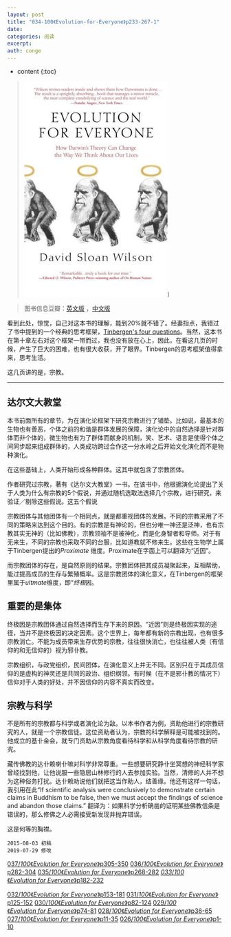 ```yaml
---
layout: post
title: "034-100《Evolution-for-Everyone》p233-267-1"
date:
categories: 阅读
excerpt:
auth: conge
---
```

* content
{:toc}

>  ![Evolution for Everyone 封面](/assets/images/阅读/118382-82fb2ece17c628e9.jpg))

> 图书信息豆瓣：[英文版](http://book.douban.com/subject/2570988/) ，[中文版](http://book.douban.com/subject/10588813/)

看到此处，惊觉，自己对这本书的理解，能到20%就不错了。经妻指点，我错过了书中提到的一个经典的思考框架，[Tinbergen's four questions](https://en.wik1pedia.org/wik1/Tinbergen's_four_questions)。当然，这本书在第十章左右对这个框架一带而过，我也没有放在心上，因此，在看这几页的时候，产生了巨大的困难，也有很大收获，开了眼界。Tinbergen的思考框架值得拿来，思考生活。

这几页讲的是，宗教。

----

## 达尔文大教堂

本书前面所有的章节，为在演化论框架下研究宗教进行了铺垫。比如说，最基本的生物也有善恶，个体之前的和谐是群体发展的保障，演化论中的自然选择是针对群体而非个体的，微生物也有为了群体而献身的机制，笑、艺术、语言是使得个体之间同步起来组成群体的，人类成功跨过合作这一分水岭之后开始文化演化而不是物种演化。

在这些基础上，人类开始形成各种群体。这其中就包含了宗教团体。

作者研究过宗教，著有《达尔文大教堂》一书。在该书中，他根据演化论提出了关于人类为什么有宗教的5个假说，并通过随机选取法选择几个宗教，进行研究，来验证／剔除这些假说。这五个假说

宗教团体与其他团体有一个相同点，就是都重视团体的发展。不同的宗教采用了不同的策略来达到这个目的。有的宗教是有神论的，但也分唯一神还是泛神，也有宗教其实无神的（比如佛教），宗教领袖不是被神化，而是化身智者和导师。对于有无来生，不同的宗教也采取不同的台服，比如道教就不修来生。这些在生物学上属于Tinbergen提出的*Proximate* 维度。Proximate在字面上可以翻译为“近因”。

而宗教团体的存在，是自然原则的结果。宗教团体把其成员凝聚起来，互相帮助，能过提高成员的生存与繁殖概率。这是宗教团体的演化意义，在Tinbergen的框架里属于*ultmate*维度，即“*终极*因。

## 重要的是集体

终极因是宗教团体通过自然选择而生存下来的原因。“近因”则是终极因实现的途径，当并不是终极因的决定因素。这个世界上，每年都有新的宗教出现，也有很多宗教消亡。不能为成员带来生存优势的宗教，往往很快消亡，也往往被人类（有信仰的和无信仰的）视为邪卝教。

宗教组织，与政党组织，民间团体，在演化意义上并无不同。区别只在于其成员信仰的是虚构的神灵还是共同的政治、组织纲领。有时候（在不是邪卝教的情况下）信仰对于人类的好处，并不因信仰的内容不真实而改变。

## 宗教与科学

不是所有的宗教都与科学或者演化论为敌。以本书作者为例，资助他进行的宗教研究的人，就是一个宗教信徒。这位资助者认为，宗教的科学解释是可能被找到的。他成立的基卝金会，就专门资助从宗教角度看待科学和从科学角度看待宗教的研究。

藏传佛教的达卝赖喇卝嘛对科学非常尊重。一些想要研究静卝坐冥想的神经科学家曾经找到他，让他说服一些隐居山林修行的人去参加实验。当然，清修的人并不想为这种俗务打扰。达卝赖劝说他们就把这当作助人，结善缘。他还有这样一句话，我引用在此“If scientific аnalysis were conclusively to demonstrate certain claims in Buddhism to be false, then we must accept the findings of science and abandon those claims.” 翻译为：如果科学分析确凿的证明某些佛教信条是错误的，那么修佛之人必需接受新发现并抛弃错误。

这是何等的胸襟。

```
2015-08-03 初稿
2019-07-29 修改
```
[037/*100*《*Evolution* *for* *Everyone*》p305-350](https://www.jianshu.com/p/f8b9e65296a0)
[036/*100*《*Evolution* *for* *Everyone*》p282-304](https://www.jianshu.com/p/bedde90b2fb8)
[035/*100*《*Evolution* *for* *Everyone*》p268-282](https://www.jianshu.com/p/e34db7cab4c1)
[*033*/*100*《*Evolution* *for* *Everyone*》p182-232](https://www.jianshu.com/p/8185585cfcdf)

[032/*100*《*Evolution* *for* *Everyone*》p153-181](https://www.jianshu.com/p/b0e5df415cb3)
[031/*100*《*Evolution* *for* *Everyone*》p125-152](https://www.jianshu.com/p/edb3aa29197f)
[030/*100*《*Evolution* *for* *Everyone*》p82-124](https://www.jianshu.com/p/4bdea209a2b7)
[029/*100*《*Evolution* *for* *Everyone*》p74-81](https://www.jianshu.com/p/eb55a03b8eb2)
[028/*100*《*Evolution* *for* *Everyone*》p36-65](https://www.jianshu.com/p/684c6a8f7dab)
[027/*100*《*Evolution* *for* *Everyone*》p11-35](https://www.jianshu.com/p/0017224c95c9)
[026/*100*《*Evolution* *for* *Everyone*》p1-10](https://www.jianshu.com/p/c9e719a7efc7)

